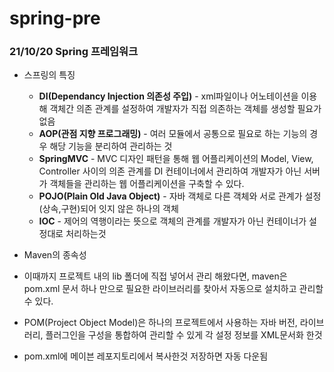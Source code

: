 # spring-pre
### 21/10/20 Spring 프레임워크 
+ 스프링의 특징
  + **DI(Dependancy Injection 의존성 주입)** - xml파일이나 어노테이션을 이용해 객체간 의존 관계를 설정하여 개발자가 직접 의존하는 객체를 생성할 필요가없음
  + **AOP(관점 지향 프로그래밍)** - 여러 모듈에서 공통으로 필요로 하는 기능의 경우 해당 기능을 분리하여 관리하는 것
  + **SpringMVC** - MVC 디자인 패턴을 통해 웹 어플리케이션의 Model, View, Controller 사이의 의존 관계를 DI 컨테이너에서 관리하여 개발자가 아닌 서버가 객체들을 관리하는 웹 어플리케이션을 구축할 수 있다.
  + **POJO(Plain Old Java Object)** - 자바 객체로 다른 객체와 서로 관계가 설정(상속,구현)되어 잇지 않은 하나의 객체
  + **IOC** - 제어의 역행이라는 뜻으로 객체의 관계를 개발자가 아닌 컨테이너가 설정대로 처리하는것
  
+ Maven의 종속성
+ 이때까지 프로젝트 내의 lib 폴더에 직접 넣어서 관리 해왔다면, maven은 pom.xml 문서 하나 만으로 필요한 라이브러리를 찾아서 자동으로 설치하고
관리할 수 있다.
+ POM(Project Object Model)은 하나의 프로젝트에서 사용하는 자바 버전, 라이브러리, 플러그인을 구성을 통합하여 관리할 수 있게 각 설정 정보를
XML문서화 한것
+ pom.xml에 <dependencies>메이븐 레포지토리에서 복사한것</dependencies> 저장하면 자동 다운됨
